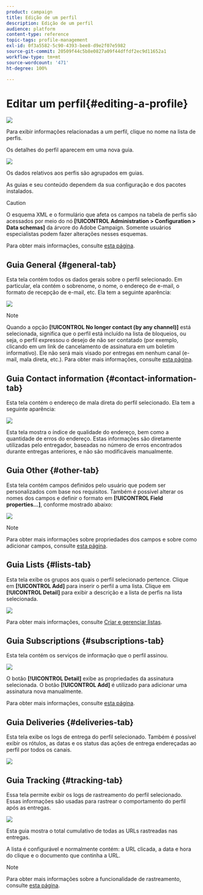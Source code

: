 ```yaml
---
product: campaign
title: Edição de um perfil
description: Edição de um perfil
audience: platform
content-type: reference
topic-tags: profile-management
exl-id: 0f3a5582-5c90-4393-bee8-d9e2f07e5982
source-git-commit: 20509f44c5b8e0827a09f44dffdf2ec9d11652a1
workflow-type: tm+mt
source-wordcount: '471'
ht-degree: 100%

---
```


# Editar um perfil{#editing-a-profile}

![](../../assets/common.svg)

Para exibir informações relacionadas a um perfil, clique no nome na lista de perfis.

Os detalhes do perfil aparecem em uma nova guia.

![](assets/s_user_recipient_edit.png)

Os dados relativos aos perfis são agrupados em guias.

As guias e seu conteúdo dependem da sua configuração e dos pacotes instalados.

>[!CAUTION]
>
>O esquema XML e o formulário que afeta os campos na tabela de perfis são acessados por meio do nó **[!UICONTROL Administration > Configuration > Data schemas]** da árvore do Adobe Campaign. Somente usuários especialistas podem fazer alterações nesses esquemas.
>
>Para obter mais informações, consulte [esta página](../../configuration/using/about-schema-edition.md).

## Guia General {#general-tab}

Esta tela contém todos os dados gerais sobre o perfil selecionado. Em particular, ela contém o sobrenome, o nome, o endereço de e-mail, o formato de recepção de e-mail, etc. Ela tem a seguinte aparência:

![](assets/s_ncs_user_profile_general_tab.png)

>[!NOTE]
>
>Quando a opção **[!UICONTROL No longer contact (by any channel)]** está selecionada, significa que o perfil está incluído na lista de bloqueios, ou seja, o perfil expressou o desejo de não ser contatado (por exemplo, clicando em um link de cancelamento de assinatura em um boletim informativo). Ele não será mais visado por entregas em nenhum canal (e-mail, mala direta, etc.). Para obter mais informações, consulte [esta página](../../delivery/using/understanding-quarantine-management.md).

## Guia Contact information {#contact-information-tab}

Esta tela contém o endereço de mala direta do perfil selecionado. Ela tem a seguinte aparência:

![](assets/s_ncs_user_profile_details_tab.png)

Esta tela mostra o índice de qualidade do endereço, bem como a quantidade de erros do endereço. Estas informações são diretamente utilizadas pelo entregador, baseadas no número de erros encontrados durante entregas anteriores, e não são modificáveis manualmente.

## Guia Other {#other-tab}

Esta tela contém campos definidos pelo usuário que podem ser personalizados com base nos requisitos. Também é possível alterar os nomes dos campos e definir o formato em **[!UICONTROL Field properties...]**, conforme mostrado abaixo:

![](assets/s_ncs_user_profile_others_tab.png)

>[!NOTE]
>
>Para obter mais informações sobre propriedades dos campos e sobre como adicionar campos, consulte [esta página](../../configuration/using/new-field-wizard.md).

## Guia Lists {#lists-tab}

Esta tela exibe os grupos aos quais o perfil selecionado pertence. Clique em **[!UICONTROL Add]** para inserir o perfil a uma lista. Clique em **[!UICONTROL Detail]** para exibir a descrição e a lista de perfis na lista selecionada.

![](assets/s_ncs_user_profile_groups_tab_details.png)

Para obter mais informações, consulte [Criar e gerenciar listas](../../platform/using/creating-and-managing-lists.md).

## Guia Subscriptions {#subscriptions-tab}

Esta tela contém os serviços de informação que o perfil assinou.

![](assets/s_ncs_user_profile_subscript_tab_details.png)

O botão **[!UICONTROL Detail]** exibe as propriedades da assinatura selecionada. O botão **[!UICONTROL Add]** é utilizado para adicionar uma assinatura nova manualmente.

Para obter mais informações, consulte [esta página](../../delivery/using/managing-subscriptions.md).

## Guia Deliveries {#deliveries-tab}

Esta tela exibe os logs de entrega do perfil selecionado. Também é possível exibir os rótulos, as datas e os status das ações de entrega endereçadas ao perfil por todos os canais.

![](assets/s_ncs_user_profile_delivery_tab.png)

## Guia Tracking {#tracking-tab}

Essa tela permite exibir os logs de rastreamento do perfil selecionado. Essas informações são usadas para rastrear o comportamento do perfil após as entregas.

![](assets/s_ncs_user_profile_tracking_tab.png)

Esta guia mostra o total cumulativo de todas as URLs rastreadas nas entregas.

A lista é configurável e normalmente contém: a URL clicada, a data e hora do clique e o documento que continha a URL.

>[!NOTE]
>
>Para obter mais informações sobre a funcionalidade de rastreamento, consulte [esta página](../../delivery/using/delivery-dashboard.md).
